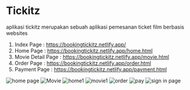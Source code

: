 # Tickitz

aplikasi tickitz merupakan sebuah aplikasi pemesanan ticket film berbasis websites

1. Index Page : https://bookingtickitz.netlify.app/
2. Home Page : https://bookingtickitz.netlify.app/home.html
3. Movie Detail Page : https://bookingtickitz.netlify.app/movie.html
4. Order Page : https://bookingtickitz.netlify.app/order.html
5. Payment Page : https://bookingtickitz.netlify.app/payment.html

![home page](https://user-images.githubusercontent.com/68935056/109390162-828ccc80-7942-11eb-8c58-a530b224e4ae.PNG)
![Movie](https://user-images.githubusercontent.com/68935056/109390165-8ae50780-7942-11eb-8fbc-7201cf1677e8.PNG)
![home1](https://user-images.githubusercontent.com/68935056/109390164-891b4400-7942-11eb-8e8b-25e9e3e63758.PNG)
![movie1](https://user-images.githubusercontent.com/68935056/109390166-8c163480-7942-11eb-863c-c915cf3bc95f.PNG)
![order](https://user-images.githubusercontent.com/68935056/109390167-8d476180-7942-11eb-818a-71d4cf22077e.PNG)
![pay](https://user-images.githubusercontent.com/68935056/109390168-8d476180-7942-11eb-8f15-46d18fa274fa.PNG)
![sign in page](https://user-images.githubusercontent.com/68935056/109390171-8ddff800-7942-11eb-911a-fc7b1d16d6c6.PNG)

